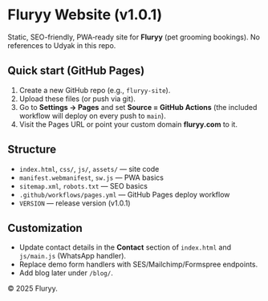 # Fluryy Website (v1.0.1)

Static, SEO-friendly, PWA‑ready site for **Fluryy** (pet grooming bookings).
No references to Udyak in this repo.

## Quick start (GitHub Pages)
1. Create a new GitHub repo (e.g., `fluryy-site`).
2. Upload these files (or push via git).
3. Go to **Settings → Pages** and set **Source = GitHub Actions** (the included workflow will deploy on every push to `main`).
4. Visit the Pages URL or point your custom domain **fluryy.com** to it.

## Structure
- `index.html`, `css/`, `js/`, `assets/` — site code
- `manifest.webmanifest`, `sw.js` — PWA basics
- `sitemap.xml`, `robots.txt` — SEO basics
- `.github/workflows/pages.yml` — GitHub Pages deploy workflow
- `VERSION` — release version (v1.0.1)

## Customization
- Update contact details in the **Contact** section of `index.html` and `js/main.js` (WhatsApp handler).
- Replace demo form handlers with SES/Mailchimp/Formspree endpoints.
- Add blog later under `/blog/`.

© 2025 Fluryy.
